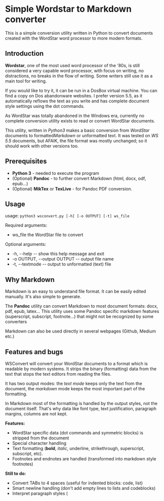 # Simple Wordstar to Markdown converter

This is a simple conversion utility written in Python to convert documents created with the WordStar word processor to more modern formats.

## Introduction

**Wordstar**, one of the most used word processor of the '80s, is still considered a very capable word processor, with focus on writing, no distractions, no breaks in the flow of writing. Some writers still use it as a main tool for writing.

If you would like to try it, it can be run in a DosBox virtual machine. You can find a copy on Dos abandonware websites. I prefer version 5.5, as it automatically reflows the text as you write and has complete document style settings using the dot commands.

As WordStar was totally abandoned in the Windows era, currently no complete conversion utility exists to read or convert WordStar documents.

This utility, written in *Python3* makes a basic conversion from *WordStar* documents to formatted*Markdown* or unformatted text. It was tested on *WS 5.5* documents, but AFAIK, the file format was mostly unchanged; so it should work with other versions too.

## Prerequisites

- **Python 3** - needed to execute the program
- (Optional) **Pandoc** - to further convert Markdown (html, docx, odf, epub...)
- (Optional) **MikTex** or **TexLive** - for Pandoc PDF conversion.

## Usage

usage: `python3 wsconvert.py [-h] [-o OUTPUT] [-t] ws_file`

Required arguments:
- ws_file               the WordStar file to convert

Optional arguments:
- -h, --help -- show this help message and exit
- -o OUTPUT, --output OUTPUT -- output file name
- -t, --textmode -- output to unformatted (text) file

## Why Markdown

Markdown is an easy to understand file format. It can be easily edited manually. It's also simple to generate.

The **Pandoc** utility can convert Markdown to most document formats: docx, pdf, epub, latex... This utility uses some Pandoc specific markdown features (superscript, subscript, footnote...) that might not be recognized by some converters

Markdown can also be used directly in several webpages (Github, Medium etc.)

## Features and bugs

WSConvert will convert your WordStar documents to a format which is readable by modern systems. It strips the binary (formatting) data from the text that stops the text editors from reading the files.

It has two output modes: the *text mode* keeps only the text from the document, the *markdown* mode keeps the most important part of the formatting.

In Markdown most of the formatting is handled by the output styles, not the document itself. That's why data like font type, text justification, paragraph margins, columns are not kept.

**Features:**

- WordStar specific data (dot commands and symmetric blocks) is stripped from the document
- Special character handling
- Text formatting (**bold**, *italic*, underline, strikethrough, superscript, subscript, etc).
- Footnotes and endnotes are handled (transformed into markdown style footnotes)

**Still to do:**

- Convert TABs to 4 spaces (useful for indented blocks: code, list)
- Smart newline handling (don't add empty lines to lists and codeblocks)
- Interpret paragraph styles (<Title>, <Body text>...)
- Transfer some useful dot commands:
    - `..` comment
    - `.df`, `.fi` insert data/text file
- Convert WS tables to MD

**Don't hesitate to participate in this project: code cleanup and new features are more than welcome.**

More information on the Wordstar format:
- https://sfwriter.com/wsformat.txt
- http://fileformats.archiveteam.org/wiki/Wordstar

More on Markdown and Pandoc:
- https://pandoc.org/MANUAL.html

## License

This program is distributed under the **General Public Licence** (GPL), version 2 or later. For the full terms and conditions, please refer to the LICENSE file.
